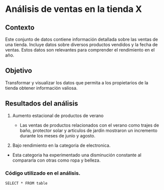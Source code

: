 # Análisis de ventas en la tienda X

## Contexto
Este conjunto de datos contiene información detallada sobre las ventas de una tienda. Incluye datos sobre diversos productos vendidos y la fecha de ventas. 
Estos datos son relevantes para comprender el rendimiento en el año.

## Objetivo
Transformar y visualizar los datos que permita a los propietarios de la tienda obtener información valiosa. 

## Resultados del análisis
1. Aumento estacional de productos de verano
   - Las ventas de productos relacionados con el verano como trajes de baño, protector solar y articulos de jardín mostraron un incremento durante los meses de junio y agosto.
  
2. Bajo rendimiento en la categoria de electronica.
- Esta categoria ha experimentado una disminución constante al compararla con otras como ropa y belleza.
### Código utilizado en el análisis. 
``` SELECT * FROM table ```
